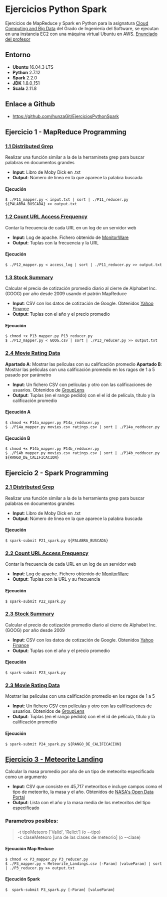 # Ejercicios Python Spark 

Ejercicios de MapReduce y Spark en Python para la asignatura [Cloud Computing and Big Data](http://www.fdi.ucm.es/Pub/ImpresoFichaDocente.aspx?Id=1312) del Grado de Ingeniería del Software, se ejecutan en una instancia EC2 con una máquina virtual Ubuntu en AWS. [Enunciado del profesor](UCM_-_CLO_-_Fall_2017_-_HW_-_Parallel_Data_Processing.pdf)

## Entorno

 - **Ubuntu** 16.04.3 LTS 
 - **Python** 2.7.12
 - **Spark** 2.2.0
 - **JDK** 1.8.0_151
 - **Scala** 2.11.8


## Enlace a Github
   - https://github.com/hunzaGit/EjerciciosPythonSpark


## Ejercicio 1 - MapReduce Programming


### [1.1 Distributed Grep](https://github.com/hunzaGit/EjerciciosPythonSpark/tree/master/Ejer_1/Ejer1.1)
  Realizar una función similar a la de la herramineta grep para buscar palabras en documentos grandes
 - **Input**: Libro de Moby Dick en .txt
 - **Output**: Número de linea en la que aparece la palabra buscada
 
#### Ejecución
```shell
$ ./P11_mapper.py < input.txt | sort | ./P11_reducer.py ${PALABRA_BUSCADA} >> output.txt
```


### [1.2 Count URL Access Frequency](https://github.com/hunzaGit/EjerciciosPythonSpark/tree/master/Ejer_1/Ejer1.2)
  Contar la frecuencia de cada URL en un log de un servidor web
 - **Input**: Log de apache. Fichero obtenido de [MonitorWare](http://www.monitorware.com/es/logsamples/apache.php)
 - **Output**: Tuplas con la frecuencia y la URL
 
#### Ejecución
```shell
$ ./P12_mapper.py < access_log | sort | ./P11_reducer.py >> output.txt
```



### [1.3 Stock Summary](https://github.com/hunzaGit/EjerciciosPythonSpark/tree/master/Ejer_1/Ejer1.3)
  Calcular el precio de cotización promedio diario al cierre de Alphabet Inc. (GOOG) por año desde 2009 usando el patrón MapReduce
 - **Input**: CSV con los datos de cotización de Google. Obtenidos [Yahoo Finance](https://finance.yahoo.com/quote/GOOG/history?ltr=1)
 - **Output**: Tuplas con el año y el precio promedio
 
#### Ejecución
```shell
$ chmod +x P13_mapper.py P13_reducer.py
$ ./P13_mapper.py < GOOG.csv | sort | ./P13_reducer.py >> output.txt
```


### [2.4 Movie Rating Data](https://github.com/hunzaGit/EjerciciosPythonSpark/tree/master/Ejer_1/Ejer_1.4)
  **Apartado A**: Mostrar las películas con su calificación promedio
  **Apartado B**: Mostrar las películas con una calificación promedio en los ragos de 1 a 5 pasado por parámetro
 - **Input**: Un fichero CSV con películas y otro con las calificaciones de usuarios. Obtenidos de [GroupLens](https://grouplens.org/datasets/movielens/)
 - **Output**: Tuplas (en el rango pedido) con el el id de película, título y la calificación promedio
 
#### Ejecución A
```shell
$ chmod +x P14a_mapper.py P14a_redducer.py
$ ./P14a_mapper.py movies.csv ratings.csv | sort | ./P14a_redducer.py
```

#### Ejecución B
```shell
$ chmod +x P14b_mapper.py P14b_redducer.py
$ ./P14b_mapper.py movies.csv ratings.csv | sort | ./P14b_redducer.py ${RANGO_DE_CALIFICACION}
```




## Ejercicio 2 - Spark Programming

### [2.1 Distributed Grep](https://github.com/hunzaGit/EjerciciosPythonSpark/blob/master/Ejer_2/Ejer_2.1)
  Realizar una función similar a la de la herramienta grep para buscar palabras en documentos grandes
 - **Input**: Libro de Moby Dick en .txt
 - **Output**: Número de linea en la que aparece la palabra buscada
 
#### Ejecución
```shell
$ spark-submit P21_spark.py ${PALABRA_BUSCADA} 
```
    
### [2.2 Count URL Access Frequency](https://github.com/hunzaGit/EjerciciosPythonSpark/blob/master/Ejer_2/Ejer_2.2)
  Contar la frecuencia de cada URL en un log de un servidor web
 - **Input**: Log de apache. Fichero obtenido de [MonitorWare](http://www.monitorware.com/es/logsamples/apache.php)
 - **Output**: Tuplas con la URL y su frecuencia
 
#### Ejecución
```shell
$ spark-submit P22_spark.py 
```

### [2.3 Stock Summary](https://github.com/hunzaGit/EjerciciosPythonSpark/blob/master/Ejer_2/Ejer_2.3)
  Calcular el precio de cotización promedio diario al cierre de Alphabet Inc. (GOOG) por año desde 2009
 - **Input**: CSV con los datos de cotización de Google. Obtenidos [Yahoo Finance](https://finance.yahoo.com/quote/GOOG/history?ltr=1)
 - **Output**: Tuplas con el año y el precio promedio
 
#### Ejecución
```shell
$ spark-submit P23_spark.py 
```

### [2.3 Movie Rating Data](https://github.com/hunzaGit/EjerciciosPythonSpark/tree/master/Ejer_2/Ejer_2.4)
  Mostrar las películas con una calificación promedio en los ragos de 1 a 5
 - **Input**: Un fichero CSV con películas y otro con las calificaciones de usuarios. Obtenidos de [GroupLens](https://grouplens.org/datasets/movielens/)
 - **Output**: Tuplas (en el rango pedido) con el el id de película, título y la calificación promedio
 
#### Ejecución
```shell
$ spark-submit P24_spark.py ${RANGO_DE_CALIFICACION}
```




## [Ejercicio 3 - Meteorite Landing](https://github.com/hunzaGit/EjerciciosPythonSpark/blob/master/Ejer_3)
  Calcular la masa promedio por año de un tipo de meteorito especificado como un argumento
 - **Input**: CSV que consiste en 45,717 meteoritos e incluye campos como el tipo de meteorito, la masa y el año. Obtenidos de 
 [NASA's Open Data Portal](https://data.nasa.gov/Space-Science/Meteorite-Landings/gh4g-9sfh)
 - **Output**: Lista con el año y la masa media de los meteoritos del tipo especificado

### Parametros posibles: 
  > -t tipoMeteoro ['Valid', 'Relict'] (o --tipo) <br>
  > -c claseMeteoro [una de las clases de meteorio] (o --clase) <br>
 
#### Ejecución Map Reduce

```shell
$ chmod +x P3_mapper.py P3_reducer.py
$ ./P3_mapper.py < Meteorite_Landings.csv [-Param] [valueParam] | sort | ./P3_reducer.py >> output.txt
```

#### Ejecución Spark
```shell
$  spark-submit P3_spark.py [-Param] [valueParam]
```
